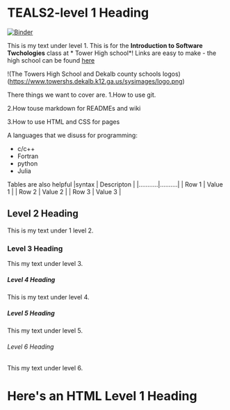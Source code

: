 # TEALS2-level 1 Heading

[![Binder](https://mybinder.org/badge_logo.svg)](https://mybinder.org/v2/gh/FanetteDio/TEALS2/HEAD)

 This is my text under level 1. This is for the  **Introduction to Software Twchologies** class at * Tower High school*! Links are easy to make - the high school can be found  [here](https://user-images.githubusercontent.com/114593218/192844942-2fe7f821-cad9-4c03-b0cf-30efe7f88366.png)

!(The Towers High School and Dekalb county schools logos) (https://www.towershs.dekalb.k12.ga.us/sysimages/logo.png)

There things we want to cover are.
1.How to use git.

2.How touse markdown for READMEs and wiki

3.How to use HTML and CSS for pages

A languages that we disuss for programming:
- c/c++
- Fortran
- python
- Julia

Tables are also helpful 
|syntax | Descripton |
|...........|..........|
| Row 1 | Value 1 |
| Row 2 | Value 2 |
| Row 3 | Value 3 |

## Level 2  Heading 

This is my text under 1 level 2.

### Level 3 Heading

This my text under level 3.

##### Level 4 Heading 

This is my text under level 4.

##### Level 5 Heading 

This my text under level 5.

###### Level 6 Heading 

This my text under level 6.

<H1>Here's an HTML Level 1 Heading</H1>
